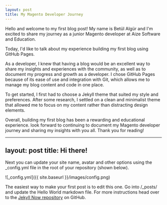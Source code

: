 ```yaml
---
layout: post
title: My Magento Developer Journey 
---
```


Hello and welcome to my first blog post! My name is Betül Algür
and I'm excited to share my journey as a junior Magento developer at Aize Software and Education.


Today, I'd like to talk about my experience building my first blog using GitHub Pages.

As a developer, I knew that having a blog would be an excellent way to share my insights and experiences with the community, as well as to document my progress and growth as a developer. 
I chose GitHub Pages because of its ease of use and integration with Git, which allows me to manage my blog content and code in one place.

To get started, I first had to choose a Jekyll theme that suited my style and preferences. After some research, I settled on a clean and minimalist theme that allowed me to focus on my content rather than distracting design elements.

Overall, building my first blog has been a rewarding and educational experience. look forward to continuing to document my Magento developer journey and sharing my insights with you all. Thank you for reading!











---
layout: post
title: Hi there!
---

Next you can update your site name, avatar and other options using the _config.yml file in the root of your repository (shown below).

![_config.yml]({{ site.baseurl }}/images/config.png)

The easiest way to make your first post is to edit this one. Go into /_posts/ and update the Hello World markdown file. For more instructions head over to the [Jekyll Now repository](https://github.com/barryclark/jekyll-now) on GitHub.
